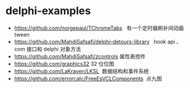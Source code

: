 # delphi-examples


- https://github.com/norgepaul/TChromeTabs   有一个定时器刷补间动画tween
- https://github.com/MahdiSafsafi/delphi-detours-library   hook api 、 com 接口和 delphi 对象方法
- https://github.com/MahdiSafsafi/zcontrols 属性表控件
- https://github.com/graphics32  32 位位图
- https://github.com/LaKraven/LKSL  数据结构和事件系统
- https://github.com/errorcalc/FreeEsVCLComponents  点九图
